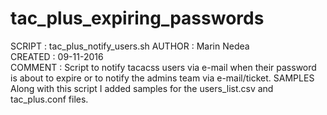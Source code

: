 # tac_plus_expiring_passwords

SCRIPT  : tac_plus_notify_users.sh
AUTHOR  : Marin Nedea															
CREATED : 09-11-2016										
COMMENT : Script to notify tacacss users via e-mail when 
		      their password is about to expire or to 
		      notify the admins team via e-mail/ticket.
SAMPLES   Along with this script I added samples for the 
          users_list.csv and tac_plus.conf files.
